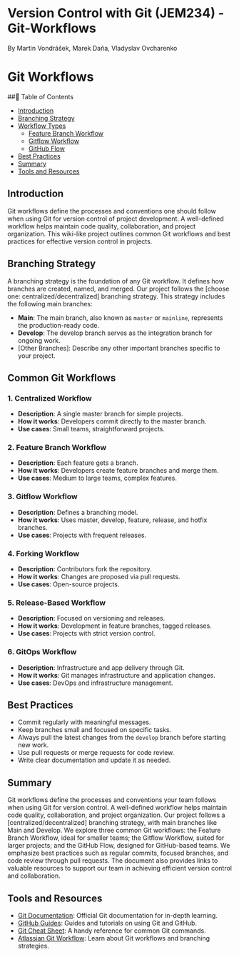 # Version Control with Git (JEM234) - Git-Workflows
By Martin Vondrášek, Marek Daňa, Vladyslav Ovcharenko
# Git Workflows


##📑 Table of Contents
- [Introduction](#introduction)
- [Branching Strategy](#branching-strategy)
- [Workflow Types](#workflow-types)
  - [Feature Branch Workflow](#feature-branch-workflow)
  - [Gitflow Workflow](#gitflow-workflow)
  - [GitHub Flow](#github-flow)
- [Best Practices](#best-practices)
- [Summary](#summary)
- [Tools and Resources](#tools-and-resources)

## Introduction
Git workflows define the processes and conventions one should follow when using Git for version control of project development. A well-defined workflow helps maintain code quality, collaboration, and project organization. This wiki-like project outlines common Git workflows and best practices for effective version control in projects.

## Branching Strategy
A branching strategy is the foundation of any Git workflow. It defines how branches are created, named, and merged. Our project follows the [choose one: centralized/decentralized] branching strategy. This strategy includes the following main branches:

- **Main**: The main branch, also known as `master` or `mainline`, represents the production-ready code.
- **Develop**: The develop branch serves as the integration branch for ongoing work.
- [Other Branches]: Describe any other important branches specific to your project.

## Common Git Workflows

### 1. Centralized Workflow
- **Description**: A single master branch for simple projects.
- **How it works**: Developers commit directly to the master branch.
- **Use cases**: Small teams, straightforward projects.

### 2. Feature Branch Workflow
- **Description**: Each feature gets a branch.
- **How it works**: Developers create feature branches and merge them.
- **Use cases**: Medium to large teams, complex features.

### 3. Gitflow Workflow
- **Description**: Defines a branching model.
- **How it works**: Uses master, develop, feature, release, and hotfix branches.
- **Use cases**: Projects with frequent releases.

### 4. Forking Workflow
- **Description**: Contributors fork the repository.
- **How it works**: Changes are proposed via pull requests.
- **Use cases**: Open-source projects.

### 5. Release-Based Workflow
- **Description**: Focused on versioning and releases.
- **How it works**: Development in feature branches, tagged releases.
- **Use cases**: Projects with strict version control.

### 6. GitOps Workflow
- **Description**: Infrastructure and app delivery through Git.
- **How it works**: Git manages infrastructure and application changes.
- **Use cases**: DevOps and infrastructure management.


## Best Practices
- Commit regularly with meaningful messages.
- Keep branches small and focused on specific tasks.
- Always pull the latest changes from the `develop` branch before starting new work.
- Use pull requests or merge requests for code review.
- Write clear documentation and update it as needed.
  
## Summary
Git workflows define the processes and conventions your team follows when using Git for version control. A well-defined workflow helps maintain code quality, collaboration, and project organization. Our project follows a [centralized/decentralized] branching strategy, with main branches like Main and Develop. We explore three common Git workflows: the Feature Branch Workflow, ideal for smaller teams; the Gitflow Workflow, suited for larger projects; and the GitHub Flow, designed for GitHub-based teams. We emphasize best practices such as regular commits, focused branches, and code review through pull requests. The document also provides links to valuable resources to support our team in achieving efficient version control and collaboration.

## Tools and Resources
- [Git Documentation](https://git-scm.com/doc): Official Git documentation for in-depth learning.
- [GitHub Guides](https://guides.github.com/): Guides and tutorials on using Git and GitHub.
- [Git Cheat Sheet](https://github.com/github/training-kit/blob/master/downloads/github-git-cheat-sheet.pdf): A handy reference for common Git commands.
- [Atlassian Git Workflow](https://www.atlassian.com/git): Learn about Git workflows and branching strategies.





